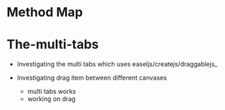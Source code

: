 # Method Map
# The-multi-tabs

- Investigating the multi tabs which uses easeljs/createjs/draggablejs_
- Investigating drag item between different canvases

    - multi tabs works
    - working on drag
